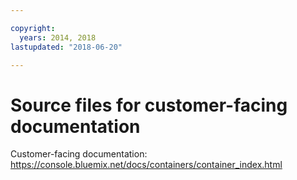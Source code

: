 ```yaml
---

copyright:
  years: 2014, 2018
lastupdated: "2018-06-20"

---
```



# Source files for customer-facing documentation

Customer-facing documentation: https://console.bluemix.net/docs/containers/container_index.html




